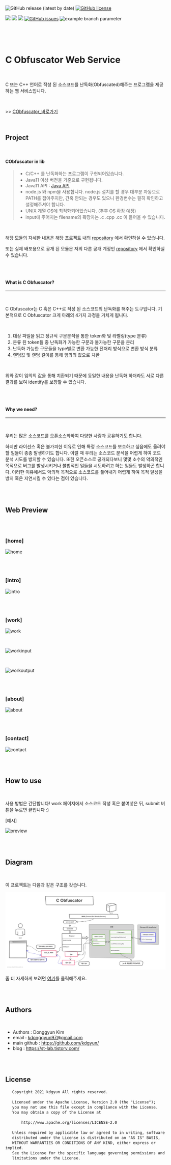 
<br/>

<img alt="GitHub release (latest by date)" src="https://img.shields.io/github/v/release/kdgyun/CObfuscator"> <a href="https://github.com/kdgyun/CObfuscator/blob/master/LICENSE"><img alt="GitHub license" src="https://img.shields.io/github/license/kdgyun/CObfuscator"></a> 

<img src= "https://img.shields.io/badge/Java-v11.0.5-blue&?logo=Java&color=blue"/> <img src= "https://img.shields.io/badge/node.js-v16.13.0-339933&?logo=Node.js&color=339933"/>  <img src= "https://img.shields.io/badge/npm-v8.1.0-CB3837&?logo=npm&color=CB3837"/> <a href="https://github.com/kdgyun/CObfuscator/issues"><img alt="GitHub issues" src="https://img.shields.io/github/issues/kdgyun/CObfuscator"></a> ![example branch parameter](https://github.com/kdgyun/CObfuscator/actions/workflows/codeql-analysis.yml/badge.svg?branch=master) 

<br/><br/><br/>

# C Obfuscator Web Service


<br/>

C 또는 C++ 언어로 작성 된 소스코드를 난독화(Obfuscated)해주는 프로그램을 제공하는 웹 서비스입니다.

<br/>


\>\> [CObfuscator_바로가기](http://3.88.0.190)

<br/>  


Project
-----------
<br/>

#### CObfuscator in lib



> - C/C++ 를 난독화하는 프로그램이 구현되어있습니다.
> - Java11 이상 버전을 기준으로 구현됩니다.
> - Java11 API : [Java API](https://docs.oracle.com/en/java/javase/11/docs/api/index.html)
> - node.js 와 npm을 사용합니다. node.js 설치를 할 경우 대부분 자동으로 PATH를 잡아주지만, 간혹 안되는 경우도 있으니 환경변수는 필히 확인하고 설정해주셔야 합니다.
> - UNIX 계열 OS에 최적화되어있습니다. (추후 OS 확장 예정)
> - input에 주어지는 filename의 확장자는 .c .cpp .cc 이 들어올 수 있습니다.

<br/>

해당 모듈의 자세한 내용은 해당 프로젝트 내의 [repository](./com.tistory.stlab.obfu/lib/README.md) 에서 확인하실 수 있습니다.

또는 실제 배포용으로 공개 된 모듈은 저의 다른 공개 계정인 [repository](https://github.com/kdgyun/CObfuscator) 에서 확인하실 수 있습니다.



<br/>
<br/>

#### What is C Obfuscator?

---

<br/>

C Obfuscator는 C 혹은 C++로 작성 된 소스코드의 난독화를 해주는 도구입니다.
기본적으로 C Obfuscator 크게 아래의 4가지 과정을 거치게 됩니다.

<br/>

1. 대상 파일을 읽고 정규식 구문분석을 통한 token화 및 라벨링(type 분류)
2. 분류 된 token들 중 난독화가 가능한 구문과 불가능한 구문을 분리
3. 난독화 가능한 구문들을 type별로 변환 가능한 전처리 방식으로 변환 방식 분류
4. 랜덤값 및 랜덤 길이를 통해 임의의 값으로 치환



<br/>

위와 같이 임의의 값을 통해 치환되기 때문에 동일한 내용을 난독화 하더라도 서로 다른 결과를 보여 identify를 보장할 수 있습니다.




<br/>
<br/>

#### Why we need?

---

<br/>

우리는 많은 소스코드를 오픈소스화하여 다양한 사람과 공유하기도 합니다. 

하지만 라이선스 혹은 불가피한 이유로 인해 특정 소스코드를 보호하고 싶음에도 올려야 할 일들이 종종 발생하기도 합니다. 이럴 때 우리는 소스코드 분석을 어렵게 하여 코드 분석 시도를 방지할 수 있습니다.
또한 오픈소스로 공개되다보니 몇몇 소수의 악의적인 목적으로 버그를 발생시키거나 불법적인 일들을 시도하려고 하는 일들도 발생하곤 합니다.
이러한 이유에서도 악의적 목적으로 소스코드를 풀어내기 어렵게 하여 목적 달성을 방지 혹은 지연시킬 수 있다는 점이 있습니다.


<br/><br/>

Web Preview
-----------------

<br/><br/>

### \[home]

![home](https://github.com/perdgkim/CObfuscatorWAS/blob/master/static/demo/imgs/home.png)

<br/><br/>

### \[intro]

![intro](https://github.com/perdgkim/CObfuscatorWAS/blob/master/static/demo/imgs/intro.png)

<br/><br/>

### \[work]

![work](https://github.com/perdgkim/CObfuscatorWAS/blob/master/static/demo/imgs/work.png)

<br/>

![workinput](https://github.com/perdgkim/CObfuscatorWAS/blob/master/static/demo/imgs/workinput.png)

<br/>

![workoutput](https://github.com/perdgkim/CObfuscatorWAS/blob/master/static/demo/imgs/workoutput.png)

<br/><br/>

### \[about]

![about](https://github.com/perdgkim/CObfuscatorWAS/blob/master/static/demo/imgs/about.png)


<br/><br/>

### \[contact]

![contact](https://github.com/perdgkim/CObfuscatorWAS/blob/master/static/demo/imgs/contact.png)

<br/><br/>

How to use
-----------------

<br/>

사용 방법은 간단합니다!
work 페이지에서 소스코드 작성 혹은 붙여넣은 뒤, submit 버튼을 누르면 끝입니다 :)

\[예시]

![preview](https://github.com/perdgkim/CObfuscatorWAS/blob/master/static/demo/imgs/preview.gif)


<br/><br/>

Diagram
-----------------

<br/>

이 프로젝트는 다음과 같은 구조를 갖습니다.

![diagram](https://github.com/perdgkim/CObfuscatorWAS/blob/master/static/demo/imgs/diagram.jpg)

좀 더 자세하게 보려면 [여기](https://sketchboard.me/XC0oJuCgMdoF#/)를 클릭해주세요.


<br/><br/>

Authors
---

<br/>

- Authors : Donggyun Kim
- email : kdonggyun97@gmail.com
- main github : https://github.com/kdgyun/
- blog : https://st-lab.tistory.com/


<br/><br/>

License
---

```
   Copyright 2021 kdgyun All rights reserved.
  
   Licensed under the Apache License, Version 2.0 (the "License");
   you may not use this file except in compliance with the License.
   You may obtain a copy of the License at
  
       http://www.apache.org/licenses/LICENSE-2.0
 
   Unless required by applicable law or agreed to in writing, software
   distributed under the License is distributed on an "AS IS" BASIS,
   WITHOUT WARRANTIES OR CONDITIONS OF ANY KIND, either express or implied.
   See the License for the specific language governing permissions and
   limitations under the License.
```


